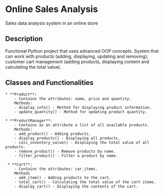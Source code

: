 # Online Sales Analysis 

Sales data analysis system in an online store


## Description 

Functional Python project that uses advanced OOP concepts. System that can work with products (adding, displaying, updating and removing); customer cart management (adding products, displaying content and calculating the total value).


## Classes and Functionalities
    * **Product**:
        - Contains the attributes: name, price and quantity.
        Methods:
        - display_info() - Method for displaying product information.
        - update_quantity() - Method for updating product quantity.
    
    * **ProductManager**:
        - Contains as an attribute a list of all available products.
        Methods:
        - add_product() - Adding products.
        - display_products() - Displaying all products.
        - calc_inventory_value() - Displaying the total value of all products.
        - remove_product() - Remove products by name.
        - filter_product() - Filter a product by name.
    
     * **Cart**:
        - Contains the attributes: car_items.
        Methods
        - add_item() - Adding products to the cart.
        - total_cart() - Calculating the total value of the cart items.
        - display_cart() - Displaying the contents of the cart.

